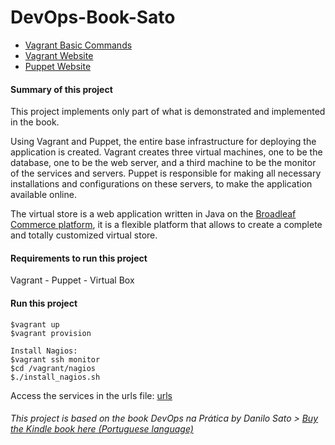 # DevOps-Book-Sato
- [Vagrant Basic Commands](https://github.com/hugoledra/Help-and-Manuals/blob/master/Vagrant%20Comandos%20Basicos.txt)
- [Vagrant Website](https://www.vagrantup.com/)
- [Puppet Website](https://puppet.com/)

#### Summary of this project
This project implements only part of what is demonstrated and implemented in the book.

Using Vagrant and Puppet, the entire base infrastructure for deploying the application is created.
Vagrant creates three virtual machines, one to be the database, one to be the web server, and a third machine to be the monitor of the services and servers. Puppet is responsible for making all necessary installations and configurations on these servers, to make the application available online.

The virtual store is a web application written in Java on the [Broadleaf Commerce platform](http://www.broadleafcommerce.org/), it is a flexible platform that allows to create a complete and totally customized virtual store.

#### Requirements to run this project
Vagrant - Puppet - Virtual Box

#### Run this project
```
$vagrant up
$vagrant provision

Install Nagios:
$vagrant ssh monitor
$cd /vagrant/nagios
$./install_nagios.sh
```
Access the services in the urls file: [urls](https://github.com/hugoledra/DevOps-Book-Sato/blob/master/urls)

###### This project is based on the book DevOps na Prática by Danilo Sato > [Buy the Kindle book here (Portuguese language)](https://www.amazon.com.br/DevOps-pr%C3%A1tica-software-confi%C3%A1vel-automatizada-ebook/dp/B00VRS7WRS/ref=sr_1_1?s=digital-text&ie=UTF8&qid=1545829621&sr=1-1&keywords=devops)
